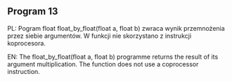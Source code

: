 ## Program 13

PL: Pogram float float_by_float(float a, float b) zwraca wynik przemnożenia przez siebie argumentów. W funkcji nie skorzystano z instrukcji koprocesora.

EN: The float_by_float(float a, float b) programme returns the result of its argument multiplication. The function does not use a coprocessor instruction.